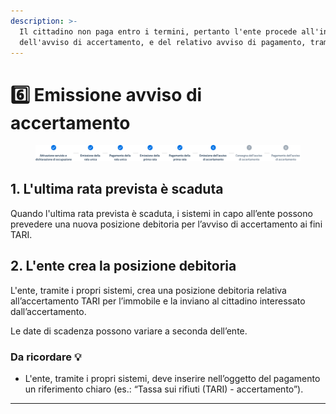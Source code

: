 ```yaml
---
description: >-
  Il cittadino non paga entro i termini, pertanto l'ente procede all'invio
  dell'avviso di accertamento, e del relativo avviso di pagamento, tramite SEND.
---
```


# 6️⃣ Emissione avviso di accertamento

<figure><img src=".gitbook/assets/Stepper_06.png" alt=""><figcaption></figcaption></figure>

## 1. L'ultima rata prevista è scaduta

Quando l'ultima rata prevista è scaduta, i sistemi in capo all’ente possono prevedere una nuova posizione debitoria per l’avviso di accertamento ai fini TARI.

## 2. L'ente crea la posizione debitoria

L'ente, tramite i propri sistemi, crea una posizione debitoria relativa all’accertamento TARI per l’immobile e la inviano al cittadino interessato dall’accertamento.

Le date di scadenza possono variare a seconda dell’ente.

### Da ricordare 💡&#x20;

* L'ente, tramite i propri sistemi, deve inserire nell’oggetto del pagamento un riferimento chiaro (es.: “Tassa sui rifiuti (TARI) - accertamento”).

***
